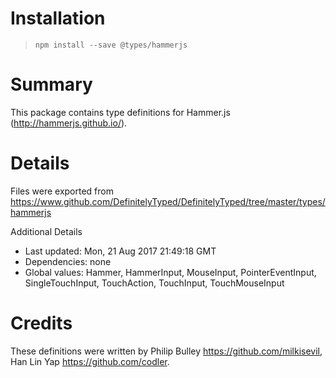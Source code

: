 # Installation
> `npm install --save @types/hammerjs`

# Summary
This package contains type definitions for Hammer.js (http://hammerjs.github.io/).

# Details
Files were exported from https://www.github.com/DefinitelyTyped/DefinitelyTyped/tree/master/types/hammerjs

Additional Details
 * Last updated: Mon, 21 Aug 2017 21:49:18 GMT
 * Dependencies: none
 * Global values: Hammer, HammerInput, MouseInput, PointerEventInput, SingleTouchInput, TouchAction, TouchInput, TouchMouseInput

# Credits
These definitions were written by Philip Bulley <https://github.com/milkisevil>, Han Lin Yap <https://github.com/codler>.
